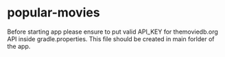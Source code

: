 # popular-movies

Before starting app please ensure to put valid API_KEY for themoviedb.org API inside gradle.properties.
This file should be created in main forlder of the app.
